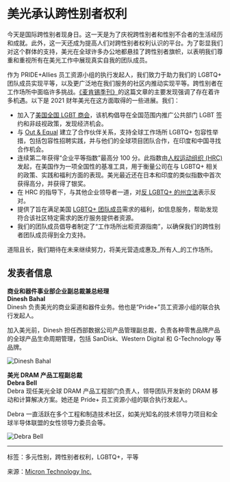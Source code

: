 # 美光承认跨性别者权利

今天是国际跨性别者现身日。这一天是为了庆祝跨性别者和性别不合者的生活经历和成就。此外，这一天还成为提高人们对跨性别者权利认识的平台。为了彰显我们对这个群体的支持，美光在全球许多办公地都悬挂了跨性别者旗帜，以表明我们尊重和重视所有在美光工作中展现真实自我的团队成员。

作为 PRIDE+Allies 员工资源小组的执行发起人，我们致力于助力我们的 LGBTQ+ 团队成员实现平等，以及更广泛地在我们服务的社区内推动实现平等。跨性别者在工作场所中面临许多挑战。[《麦肯锡季刊》](https://www.mckinsey.com/featured-insights/diversity-and-inclusion/being-transgender-at-work)的这篇文章的主要发现强调了存在着许多机遇。以下是 2021 财年美光在这方面取得的一些进展。我们：

- 加入了[美国全国 LGBT 商会](https://www.nglcc.org/)，该机构倡导在全国范围内推广公共部门 LGBT 签约和非歧视政策，发现经济机会。
- 与 [Out & Equal](https://outandequal.org/) 建立了合作伙伴关系，支持全球工作场所 LGBTQ+ 包容性举措，包括包容性招聘实践，并与他们的全球项目团队合作，在印度和中国寻找合作机会。
- 连续第二年获得“企业平等指数”最高分 100 分。此指数由[人权运动组织 (HRC)](https://www.hrc.org/) 发起，在美国作为一项全国性的基准工具，用于衡量公司在与 LGBTQ+ 相关的政策、实践和福利方面的表现。美光最近还在日本和印度的类似指数中首次获得高分，并获得了银奖。
- 在 HRC 的指导下，与其他企业领导者一道，对[反 LGBTQ+ 的州立法](https://freedomforallamericans.org/business-statement-on-anti-lgbtq-state-legislation/)表示反对。
- 提供了旨在满足美国 [LGBTQ+ 团队成员](https://lgbtq.includedhealth.com/)需求的福利，如信息服务，帮助发现符合该社区特定需求的医疗服务提供者资源。
- 我们的团队成员倡导者制定了“工作场所出柜资源指南”，以确保我们的跨性别者团队成员得到全力支持。

道阻且长，我们期待在未来继续努力，将美光营造成惠及_所有人_的工作场所。

## 发表者信息

**商业和器件事业部企业副总裁兼总经理**  
**Dinesh Bahal**  
Dinesh 负责美光的商业渠道和器件业务。他也是“Pride+”员工资源小组的联合执行发起人。

加入美光前，Dinesh 担任西部数据公司产品管理副总裁，负责各种零售品牌产品的全球产品生命周期管理，包括 SanDisk、Western Digital 和 G-Technology 等品牌。

![Dinesh Bahal](https://content.dam/micron/global/blogs/authors/130x130-blog-author/dinesh.jpg)

**美光 DRAM 产品工程副总裁**  
**Debra Bell**  
Debra 现任美光全球 DRAM 产品工程部门负责人，领导团队开发新的 DRAM 移动和计算解决方案。她还是 Pride+ 员工资源小组的联合执行发起人。

Debra 一直活跃在多个工程和制造技术社区，如美光知名的技术领导力项目和全球半导体联盟的女性领导力委员会等。

![Debra Bell](https://content.dam/micron/global/blogs/authors/130x130-blog-author/debra.jpg)

--- 

标签：多元性别，跨性别者权利，LGBTQ+，平等

来源：[Micron Technology Inc.](https://www.micron.cn/about/blog/company/community/micron-acknowledges-transgender-rights)